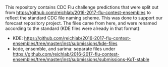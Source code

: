 This repository contains CDC Flu challenge predictions that were split out from
https://github.com/reichlab/2016-2017-flu-contest-ensembles to reflect the standard CDC file naming scheme. This was
done to support our forecast repository project. The files came from here, and were renamed according to the standard
(KDE files were already in that format):
 
- KDE: https://github.com/reichlab/2016-2017-flu-contest-ensembles/tree/master/inst/submissions/kde-files
- kcde, ensemble, and sarima: separate files under https://github.com/reichlab/2016-2017-flu-contest-ensembles/tree/master/inst/submissions/submissions-KoT-stable

